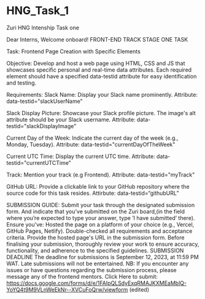 # HNG_Task_1
Zuri HNG Intenship Task one

Dear Interns,
Welcome onboard!
FRONT-END TRACK
STAGE ONE TASK

Task: Frontend Page Creation with Specific Elements

Objective: Develop and host a web page using HTML, CSS and JS that showcases specific personal and real-time data attributes. Each required element should have a specified data-testid attribute for easy identification and testing.

Requirements:
Slack Name:
Display your Slack name prominently.
Attribute: data-testid="slackUserName"

Slack Display Picture:
Showcase your Slack profile picture.
The image's alt attribute should be your Slack username.
Attribute: data-testid="slackDisplayImage"

Current Day of the Week:
Indicate the current day of the week (e.g., Monday, Tuesday).
Attribute: data-testid="currentDayOfTheWeek"


Current UTC Time:
Display the current UTC time.
Attribute: data-testid="currentUTCTime"

Track:
Mention your track (e.g Frontend).
Attribute: data-testid="myTrack"

GitHub URL:
Provide a clickable link to your GitHub repository where the source code for this task resides.
Attirbute: data-testid=“githubURL”


SUBMISSION GUIDE:
Submit your task through the designated submission form. And indicate that you’ve submitted on the Zuri board,(in the field where you’re expected to type your answer, type ’I have submitted’ there). Ensure you've:
Hosted the page on a platform of your choice (e.g., Vercel, GitHub Pages, Netlify).
Double-checked all requirements and acceptance criteria.
Provide the hosted page's URL in the submission form.
Before finalising your submission, thoroughly review your work to ensure accuracy, functionality, and adherence to the specified guidelines.
SUBMISSION DEADLINE
The deadline for submissions is September 12, 2023, at 11:59 PM WAT. Late submissions will not be entertained.
NB: If you encounter any issues or have questions regarding the submission process, please message any of the frontend mentors.
Click Here to submit: https://docs.google.com/forms/d/e/1FAIpQLSdyExqRMAJKXMEaMblQ-YoYQ4t9M9VLnWeEkNr--XVCuFoQrw/viewform (edited)
